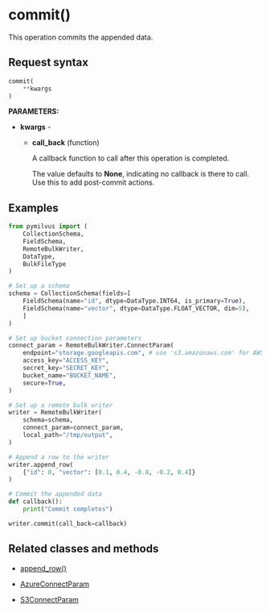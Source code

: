 

# commit()

This operation commits the appended data.

## Request syntax

```python
commit(
    **kwargs
)
```

__PARAMETERS:__

- __kwargs__ -

    - __call_back__ (function)

        A callback function to call after this operation is completed.

        The value defaults to __None__, indicating no callback is there to call. Use this to add post-commit actions.

## Examples

```python
from pymilvus import (
    CollectionSchema, 
    FieldSchema, 
    RemoteBulkWriter, 
    DataType, 
    BulkFileType
)

# Set up a schema
schema = CollectionSchema(fields=[
    FieldSchema(name="id", dtype=DataType.INT64, is_primary=True),
    FieldSchema(name="vector", dtype=DataType.FLOAT_VECTOR, dim=5),
    ]
)

# Set up bucket connection parameters
connect_param = RemoteBulkWriter.ConnectParam(
    endpoint="storage.googleapis.com", # use 's3.amazonaws.com' for AWS
    access_key="ACCESS_KEY",
    secret_key="SECRET_KEY",
    bucket_name="BUCKET_NAME",
    secure=True,
)

# Set up a remote bulk writer
writer = RemoteBulkWriter(
    schema=schema,
    connect_param=connect_param,
    local_path="/tmp/output",
)

# Append a row to the writer
writer.append_row(
    {"id": 0, "vector": [0.1, 0.4, -0.8, -0.2, 0.4]}
)

# Commit the appended data
def callback():
    print("Commit completes")

writer.commit(call_back=callback)
```

## Related classes and methods

- [append_row()](./RemoteBulkWriter/append_row.md)

- [AzureConnectParam](./RemoteBulkWriter/AzureConnectParam.md)

- [S3ConnectParam](./RemoteBulkWriter/S3ConnectParam.md)

